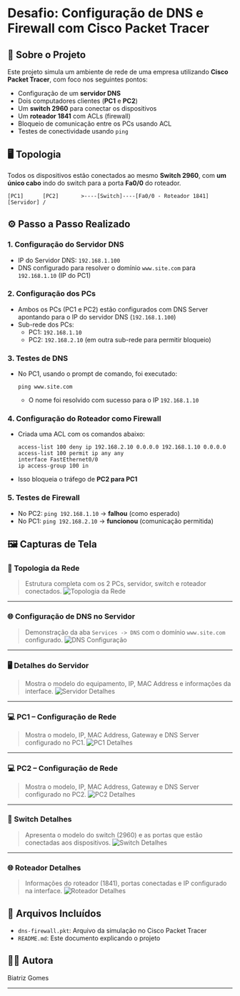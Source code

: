 # Desafio: Configuração de DNS e Firewall com Cisco Packet Tracer

## 📘 Sobre o Projeto

Este projeto simula um ambiente de rede de uma empresa utilizando **Cisco Packet Tracer**, com foco nos seguintes pontos:

- Configuração de um **servidor DNS**
- Dois computadores clientes (**PC1** e **PC2**)
- Um **switch 2960** para conectar os dispositivos
- Um **roteador 1841** com ACLs (firewall)
- Bloqueio de comunicação entre os PCs usando ACL
- Testes de conectividade usando `ping`

## 🖥️ Topologia

Todos os dispositivos estão conectados ao mesmo **Switch 2960**, com **um único cabo** indo do switch para a porta **Fa0/0** do roteador.

```
[PC1]      [PC2]       >----[Switch]----[Fa0/0 - Roteador 1841]
[Servidor] /
```

## ⚙️ Passo a Passo Realizado

### 1. Configuração do Servidor DNS

- IP do Servidor DNS: `192.168.1.100`
- DNS configurado para resolver o domínio `www.site.com` para `192.168.1.10` (IP do PC1)

### 2. Configuração dos PCs

- Ambos os PCs (PC1 e PC2) estão configurados com DNS Server apontando para o IP do servidor DNS (`192.168.1.100`)
- Sub-rede dos PCs:
  - PC1: `192.168.1.10`
  - PC2: `192.168.2.10` (em outra sub-rede para permitir bloqueio)

### 3. Testes de DNS

- No PC1, usando o prompt de comando, foi executado:
  ```
  ping www.site.com
  ```
  - O nome foi resolvido com sucesso para o IP `192.168.1.10`

### 4. Configuração do Roteador como Firewall

- Criada uma ACL com os comandos abaixo:
  ```
  access-list 100 deny ip 192.168.2.10 0.0.0.0 192.168.1.10 0.0.0.0
  access-list 100 permit ip any any
  interface FastEthernet0/0
  ip access-group 100 in
  ```
- Isso bloqueia o tráfego de **PC2 para PC1**

### 5. Testes de Firewall

- No PC2: `ping 192.168.1.10` → **falhou** (como esperado)
- No PC1: `ping 192.168.2.10` → **funcionou** (comunicação permitida)

## 🖼️ Capturas de Tela

### 🔌 Topologia da Rede
> Estrutura completa com os 2 PCs, servidor, switch e roteador conectados.
![Topologia da Rede](imagens/1.png)

---

### 🌐 Configuração de DNS no Servidor
> Demonstração da aba `Services -> DNS` com o domínio `www.site.com` configurado.
![DNS Configuração](imagens/2.png)

---

### 🖥️ Detalhes do Servidor
> Mostra o modelo do equipamento, IP, MAC Address e informações da interface.
![Servidor Detalhes](imagens/3.png)

---

### 💻 PC1 – Configuração de Rede
> Mostra o modelo, IP, MAC Address, Gateway e DNS Server configurado no PC1.
![PC1 Detalhes](imagens/4.png)

---

### 💻 PC2 – Configuração de Rede
> Mostra o modelo, IP, MAC Address, Gateway e DNS Server configurado no PC2.
![PC2 Detalhes](imagens/5.png)

---

### 📶 Switch Detalhes
> Apresenta o modelo do switch (2960) e as portas que estão conectadas aos dispositivos.
![Switch Detalhes](imagens/6.png)

---

### 🌐 Roteador Detalhes
> Informações do roteador (1841), portas conectadas e IP configurado na interface.
![Roteador Detalhes](imagens/7.png)


## 📂 Arquivos Incluídos

- `dns-firewall.pkt`: Arquivo da simulação no Cisco Packet Tracer
- `README.md`: Este documento explicando o projeto

## 👩‍💻 Autora

Biatriz Gomes

---
